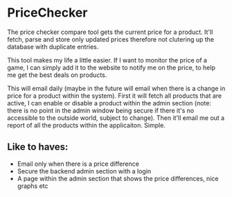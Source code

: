 # PriceChecker

The price checker compare tool gets the current price for a product. It'll fetch, parse and store only updated prices therefore not clutering up the database with duplicate entries.

This tool makes my life a little easier. If I want to monitor the price of a game, I can simply add it to the website to notify me on the price, to help me get the best deals on products.

This will email daily (maybe in the future will email when there is a change in price for a product within the system). First it will fetch all products that are active, I can enable or disable a product within the admin section (note: there is no point in the admin window being secure if there it's no accessible to the outside world, subject to change). Then it'll email me out a report of all the products within the applicaiton. Simple.

## Like to haves:

* Email only when there is a price difference
* Secure the backend admin section with a login
* A page within the admin section that shows the price differences, nice graphs etc